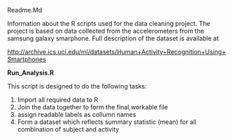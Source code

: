 Readme.Md

Information about the R scripts used for the data cleaning project. The project is based on data collected from the accelerometers from the samsung galaxy smarphone. Full description of the dataset is available at

http://archive.ics.uci.edu/ml/datasets/Human+Activity+Recognition+Using+Smartphones

<B> Run_Analysis.R </B>

This script is designed to do the following tasks:
1. Import all required data to R
2. Join the data together to form the final,workable file
3. assign readable labels as collumn names
4. Form a dataset which reflects summary statistic (mean) for all combination of subject and activity
